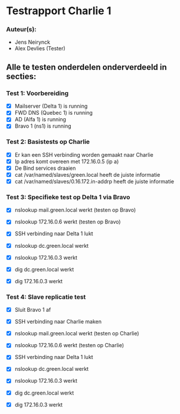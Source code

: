 # Testrapport Charlie 1

### Auteur(s):
- Jens Neirynck
- Alex Devlies (Tester)

## Alle te testen onderdelen onderverdeeld in secties:
### Test 1: Voorbereiding
- [X] Mailserver (Delta 1) is running
- [X] FWD DNS (Quebec 1) is running
- [X] AD (Alfa 1) is running
- [X] Bravo 1 (ns1) is running

### Test 2: Basistests op Charlie
- [X] Er kan een SSH verbinding worden gemaakt naar Charlie
- [X] Ip adres komt overeen met 172.16.0.5 (ip a)
- [X] De Bind services draaien
- [X] cat /var/named/slaves/green.local heeft de juiste informatie
- [X] cat /var/named/slaves/0.16.172.in-addrp heeft de juiste informatie

### Test 3: Specifieke test op Delta 1 via Bravo
- [X] nslookup mail.green.local werkt (testen op Bravo)
- [X] nslookup 172.16.0.6 werkt (testen op Bravo)

- [X] SSH verbinding naar Delta 1 lukt
- [X] nslookup dc.green.local werkt
- [X] nslookup 172.16.0.3 werkt
- [X] dig dc.green.local werkt
- [X] dig 172.16.0.3 werkt

### Test 4: Slave replicatie test
- [X] Sluit Bravo 1 af
- [x] SSH verbinding naar Charlie maken
- [x] nslookup mail.green.local werkt (testen op Charlie)
- [x] nslookup 172.16.0.6 werkt (testen op Charlie)

- [x] SSH verbinding naar Delta 1 lukt
- [x] nslookup dc.green.local werkt
- [x] nslookup 172.16.0.3 werkt
- [x] dig dc.green.local werkt
- [x] dig 172.16.0.3 werkt
